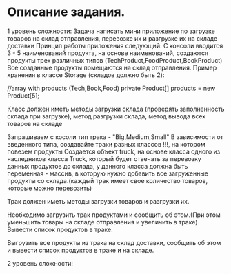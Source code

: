 # Описание задания.

1 уровень сложности: Задача написать мини приложение по загрузке товаров на склад отправления, перевозке их и разгрузке их на складе доставки
Принцип работы приложения следующий:
С консоли вводится 3 - 5 наименований продукта,
на основе наименований, создаются продукты трех различных типов (TechProduct,FoodProduct,BookProduct)
Все созданные продукты помещаются на склад отправления.
Пример хранения  в классе  Storage (складов должно быть 2):

//array with products (Tech,Book,Food)
private Product[] products = new Product[5];

Класс должен иметь методы загрузки склада (проверять заполненность склада при загрузке),
метод разгрузки склада, метод вывода всех товаров на складе


Запрашиваем с косоли тип трака - "Big,Medium,Small"
В зависимости от введенного типа, создавайте траки разных классов !!!, на котором повезем продукты
Создается объект truck, на основе класса одного из наследников класса Truck, который будет отвечать за перевозку данных продуктов
до склада, у данного класса должна быть переменная - массив, в которую нужно добавить все загруженные
продукты со склада.(каждый трак имеет свое количество товаров, которые можно перевозить)


Трак должен иметь методы загрузки товаров и разгрузки их.


Необходимо загрузить трак продуктами и сообщить об этом.(При этом уменьшить товары на складе отправления и увеличить в траке)
Вывести список продуктов в траке.


Выгрузить все продукты из трака на склад доставки, сообщить об этом и вывести список продуктов в траке и на складе.


2 уровень сложности: 